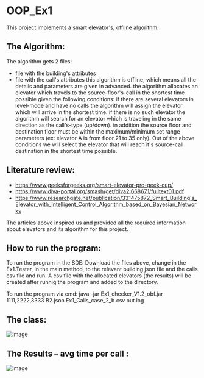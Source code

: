 # OOP_Ex1

This project implements a smart elevator's, offline algorithm.

## **The Algorithm:**

The algorithm gets 2 files:
* file with the building's attributes
* file with the call's attributes
this algorithm is offline, which means all the details and parameters are given in advanced.
the algorithm allocates an elevator which travels to the source-floor's-call in the shortest time possible given the following conditions:
if there are several elevators in level-mode and have no calls the algorithm will assign the elevator which will arrive in the shortest time.
if there is no such elevator the algorithm will search for an elevator which is traveling in the same direction as the call's-type (up/down).
in addition the source floor and destination floor must be within the maximum/minimum set range parameters (ex: elevator A is from floor 21 to 35 only).
Out of the above conditions we will select the elevator that will reach it's source-call destination in the shortest time possible.

## **Literature review:**
* https://www.geeksforgeeks.org/smart-elevator-pro-geek-cup/
* https://www.diva-portal.org/smash/get/diva2:668671/fulltext01.pdf
* https://www.researchgate.net/publication/331475872_Smart_Building's_Elevator_with_Intelligent_Control_Algorithm_based_on_Bayesian_Networks

The articles above inspired us and provided all the required information about elevators and its algorithm for this project.

## **How to run the program:**
To run the program in the SDE:
Download the files above, change in the Ex1.Tester, in the main method, to the relevant building json file and the calls csv file and run. 
A csv file with the allocated elevators (the results) will be created after runnig the program and added to the directory. 

To run the program via cmd:
java -jar Ex1_checker_V1.2_obf.jar 1111,2222,3333 B2.json Ex1_Calls_case_2_b.csv out.log

## **The class:**
![image](https://user-images.githubusercontent.com/94145486/142739902-51480e13-f4f9-4663-8bd2-82da56036855.png)

## **The Results – avg time per call :**
![image](https://user-images.githubusercontent.com/94145486/142740023-4e4ac6d3-664b-4bd1-ab64-b3faa700d1a1.png)


